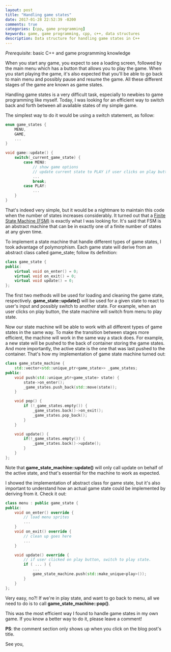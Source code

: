 ```yaml
---
layout: post
title: "Handling game states"
date: 2017-01-28 22:52:39 -0200
comments: true
categories: [cpp, game programming]
keywords: game, game programming, cpp, c++, data structures
description: Data structure for handling game states in C++
---
```


_Prerequisite_: basic C++ and game programming knowledge

When you start any game, you expect to see a loading screen, followed by the
main menu which has a button that allows you to play the game. When you start
playing the game, it's also expected that you'll be able to go back to main
menu and possibly pause and resume the game. All these different stages of the
game are known as game states.

Handling game states is a very difficult task, especially to newbies to game
programming like myself. Today, I was looking for an efficient way to switch
back and forth between all available states of my simple game.

The simplest way to do it would be using a switch statement, as follow:
``` cpp
enum game_states {
    MENU,
    GAME,
    ...
}

void game::update() {
    switch(_current_game_state) {
        case MENU:
            // show game options
            // update current state to PLAY if user clicks on play button.
            ...
            break;
        case PLAY:
            ...
    }
}

```

That's indeed very simple, but it would be a nightmare to maintain this code
when the number of states increases considerably. It turned out that a
[Finite State Machine (FSM)](http://en.wikipedia.org/wiki/Finite-state_machine)
is exactly what I was looking for. It's said that FSM is an abstract machine
that can be in exactly one of a finite number of states at any given time.

To implement a state machine that handle different types of game states, I took
advantage of polymorphism. Each game state will derive from an abstract class
called game_state; follow its definition:
``` cpp
class game_state {
public:
    virtual void on_enter() = 0;
    virtual void on_exit() = 0;
    virtual void update() = 0;
};
```

The first two methods will be used for loading and cleaning the game state,
respectively. **game_state::update()** will be used for a given state to react
to user's input and possibly switch to another state. For example, when an user
clicks on play button, the state machine will switch from menu to play state.

Now our state machine will be able to work with all different types of game
states in the same way. To make the transition between stages more efficient,
the machine will work in the same way a stack does. For example, a new state
will be pushed to the back of container storing the game states. And more
importantly, the active state is the one that was last pushed to the container.
That's how my implementation of game state machine turned out:

``` cpp
class game_state_machine {
    std::vector<std::unique_ptr<game_state>> _game_states;
public:
    void push(std::unique_ptr<game_state> state) {
        state->on_enter();
        _game_states.push_back(std::move(state));
    }

    void pop() {
        if (!_game_states.empty()) {
            _game_states.back()->on_exit();
            _game_states.pop_back();
        }
    }

    void update() {
        if(!_game_states.empty()) {
            _game_states.back()->update();
        }
    }
};
```

Note that **game_state_machine::update()** will only call update on behalf of
the active state, and that's essential for the machine to work as expected.

I showed the implementation of abstract class for game state, but it's also
important to understand how an actual game state could be implemented by
deriving from it. Check it out:
``` cpp
class menu : public game_state {
public:
    void on_enter() override {
        // load menu sprites
        ...
    }
    void on_exit() override {
        // clean up goes here
        ...
    }

    void update() override {
        // if user clicked on play button, switch to play state.
        if ( ... ) {
            ...
            game_state_machine.push(std::make_unique<play>());
        }
    }
};
```

Very easy, no?! If we're in play state, and want to go back to menu, all we
need to do is to call **game_state_machine::pop()**.

This was the most efficient way I found to handle game states in my own game.
If you know a better way to do it, please leave a comment!

**PS**: the comment section only shows up when you click on the blog post's
title.


See you,


